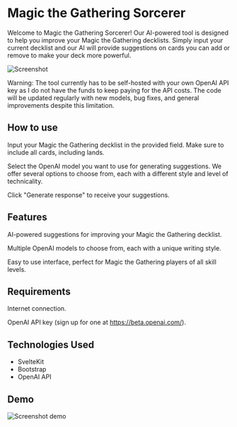 # Magic the Gathering Sorcerer

Welcome to Magic the Gathering Sorcerer! Our AI-powered tool is designed to help you improve your Magic the Gathering decklists. Simply input your current decklist and our AI will provide suggestions on cards you can add or remove to make your deck more powerful.

![Screenshot](https://user-images.githubusercontent.com/37254797/209266792-0e0cd6cc-93ac-4c0a-92e6-96a7b89075ed.png)

Warning: The tool currently has to be self-hosted with your own OpenAI API key as I do not have the funds to keep paying for the API costs. The code will be updated regularly with new models, bug fixes, and general improvements despite this limitation.

## How to use

Input your Magic the Gathering decklist in the provided field. Make sure to include all cards, including lands.

Select the OpenAI model you want to use for generating suggestions. We offer several options to choose from, each with a different style and level of technicality.

Click "Generate response" to receive your suggestions.

## Features

AI-powered suggestions for improving your Magic the Gathering decklist.

Multiple OpenAI models to choose from, each with a unique writing style.

Easy to use interface, perfect for Magic the Gathering players of all skill levels.

## Requirements

Internet connection.

OpenAI API key (sign up for one at https://beta.openai.com/).

## Technologies Used

- SvelteKit
- Bootstrap
- OpenAI API

## Demo

![Screenshot demo](https://user-images.githubusercontent.com/37254797/209268422-3e854027-860c-478d-adb6-862ff7e08e6c.png)
